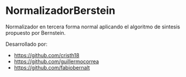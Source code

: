 NormalizadorBerstein
====================

Normalizador en tercera forma normal aplicando el algoritmo de sintesis propuesto por Bernstein.

Desarrollado por:

* https://github.com/cristh18
* https://github.com/guillermocorrea
* https://github.com/fabiobernalt

